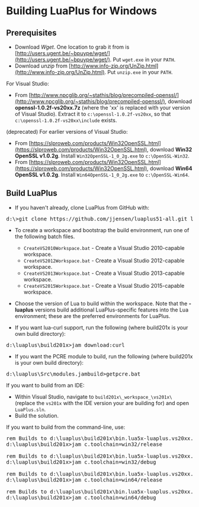 # Building LuaPlus for Windows

## Prerequisites

* Download _Wget_. One location to grab it from is [http://users.ugent.be/~bpuype/wget/](http://users.ugent.be/~bpuype/wget/). Put `wget.exe` in your `PATH`.
* Download _unzip_ from [http://www.info-zip.org/UnZip.html](http://www.info-zip.org/UnZip.html). Put `unzip.exe` in your `PATH`.

For Visual Studio:

* From [http://www.npcglib.org/~stathis/blog/precompiled-openssl/](http://www.npcglib.org/~stathis/blog/precompiled-openssl/), download **openssl-1.0.2f-vs20xx.7z** (where the 'xx' is replaced with your version of Visual Studio). Extract it to `c:\openssl-1.0.2f-vs20xx`, so that `c:\openssl-1.0.2f-vs20xx\include` exists.

(deprecated) For earlier versions of Visual Studio:

* From [https://slproweb.com/products/Win32OpenSSL.html](https://slproweb.com/products/Win32OpenSSL.html), download **Win32 OpenSSL v1.0.2g**. Install `Win32OpenSSL-1_0_2g.exe` to `c:\OpenSSL-Win32`.
* From [https://slproweb.com/products/Win32OpenSSL.html](https://slproweb.com/products/Win32OpenSSL.html), download **Win64 OpenSSL v1.0.2g**. Install `Win64OpenSSL-1_0_2g.exe` to `c:\OpenSSL-Win64`.

## Build LuaPlus

* If you haven't already, clone LuaPlus from GitHub with:

<pre>
d:\>git clone https://github.com/jjensen/luaplus51-all.git luaplus
</pre>

* To create a workspace and bootstrap the build environment, run one of the following batch files.
	* `CreateVS2010Workspace.bat` - Create a Visual Studio 2010-capable workspace.
	* `CreateVS2012Workspace.bat` - Create a Visual Studio 2012-capable workspace.
	* `CreateVS2013Workspace.bat` - Create a Visual Studio 2013-capable workspace.
	* `CreateVS2015Workspace.bat` - Create a Visual Studio 2015-capable workspace.

* Choose the version of Lua to build within the workspace.  Note that the **-luaplus** versions build additional LuaPlus-specific features into the Lua environment; these are the preferred environments for LuaPlus.

* If you want lua-curl support, run the following (where build201x is your own build directory):

<pre>
d:\luaplus\build201x>jam download:curl
</pre>

* If you want the PCRE module to build, run the following (where build201x is your own build directory):

<pre>
d:\luaplus\Src\modules.jambuild>getpcre.bat
</pre>

If you want to build from an IDE:

* Within Visual Studio, navigate to `build201x\_workspace_\vs201x\` (replace the `vs201x` with the IDE version your are building for) and open `LuaPlus.sln`.
* Build the solution.

If you want to build from the command-line, use:

<pre>
rem Builds to d:\luaplus\build201x\bin.lua5x-luaplus.vs20xx.win32
d:\luaplus\build201x>jam c.toolchain=win32/release

rem Builds to d:\luaplus\build201x\bin.lua5x-luaplus.vs20xx.win32
d:\luaplus\build201x>jam c.toolchain=win32/debug

rem Builds to d:\luaplus\build201x\bin.lua5x-luaplus.vs20xx.win64
d:\luaplus\build201x>jam c.toolchain=win64/release

rem Builds to d:\luaplus\build201x\bin.lua5x-luaplus.vs20xx.win64
d:\luaplus\build201x>jam c.toolchain=win64/debug
</pre>
